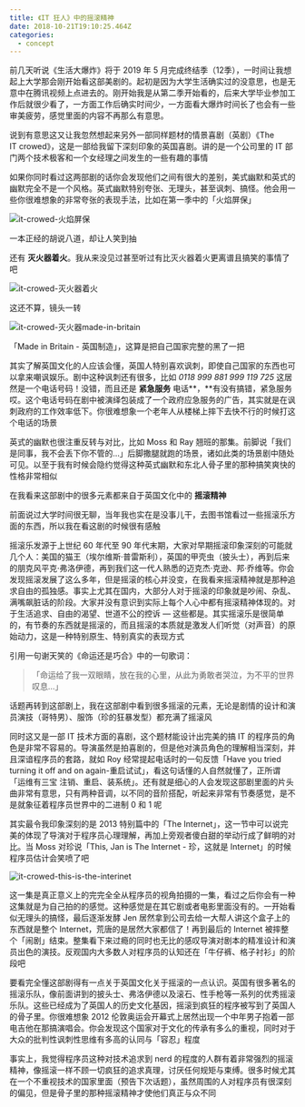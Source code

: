 ```yaml
---
title: 《IT 狂人》中的摇滚精神
date: 2018-10-21T19:10:25.464Z
categories:
  - concept
---
```


前几天听说《生活大爆炸》将于 2019 年 5 月完成终结季（12季），一时间让我想起上大学那会刚开始看这部美剧的。起初是因为大学生活确实过的没意思，也是无意中在腾讯视频上点进去的。刚开始我是从第二季开始看的，后来大学毕业参加工作后就很少看了，一方面工作后确实时间少，一方面看大爆炸时间长了也会有一些审美疲劳，感觉里面的内容不再那么有意思。

说到有意思这又让我忽然想起来另外一部同样题材的情景喜剧（英剧）《The IT crowed》，这是一部给我留下深刻印象的英国喜剧。讲的是一个公司里的 IT 部门两个技术极客和一个女经理之间发生的一些有趣的事情

如果你同时看过这两部剧的话你会发现他们之间有很大的差别，美式幽默和英式的幽默完全不是一个风格。英式幽默特别夸张、无理头，甚至讽刺、搞怪。他会用一些你很难想象的非常夸张的表现手法，比如在第一季中的「火焰屏保」

![it-crowed-火焰屏保](https://img10.360buyimg.com/devfe/jfs/t1/3755/16/10751/846454/5bcc3e51E9179c795/3e57d0b0706e52ab.png)

一本正经的胡说八道，却让人笑到抽

还有 **灭火器着火**。我从来没见过甚至听过有比灭火器着火更离谱且搞笑的事情了吧


![it-crowed-灭火器着火](https://img30.360buyimg.com/devfe/jfs/t1/3296/27/10678/875307/5bcc3eafEf75c2af6/a6fa72572495df69.png)

这还不算，镜头一转

![it-crowed-灭火器made-in-britain](https://img13.360buyimg.com/devfe/jfs/t1/9182/24/944/574450/5bcc3f27E12b1667d/fcb6c97d159f403d.png)

「Made in Britain - 英国制造」，这算是把自己国家完整的黑了一把

其实了解英国文化的人应该会懂，英国人特别喜欢讽刺，即使自己国家的东西也可以拿来嘲讽娱乐。剧中这种讽刺还有很多，比如 *0118 999 881 999 119 725* 这居然是一个电话号码！没错，而且还是 **紧急服务** 电话**，**有没有搞错，紧急服务哎。这个电话号码在剧中被演绎包装成了一个政府应急服务的广告，其实就是在讽刺政府的工作效率低下。你很难想象一个老年人从楼梯上摔下去快不行的时候打这个电话的场景

英式的幽默也很注重反转与对比，比如 Moss 和 Ray 翘班的那集。前脚说「我们是同事，我不会丢下你不管的…」后脚撒腿就跑的场景，诸如此类的场景剧中随处可见。以至于我有时候会隐约觉得这种英式幽默和东北人骨子里的那种搞笑爽快的性格非常相似

在我看来这部剧中的很多元素都来自于英国文化中的 **摇滚精神**

前面说过大学时间很无聊，当年我也实在是没事儿干，去图书馆看过一些摇滚乐方面的东西，所以我在看这剧的时候很有感触

摇滚乐发源于上世纪 60 年代至 90 年代末期，大家对早期摇滚印象深刻的可能就几个人：美国的猫王（埃尔维斯·普雷斯利），英国的甲壳虫（披头士），再到后来的朋克风平克·弗洛伊德，再到我们这一代人熟悉的迈克杰·克逊、邦·乔维等。你会发现摇滚发展了这么多年，但是摇滚的核心并没变，在我看来摇滚精神就是那种追求自由的孤独感。事实上尤其在国内，大部分人对于摇滚的印象就是吵闹、杂乱、满嘴飙脏话的阶段。大家并没有意识到实际上每个人心中都有摇滚精神体现的。对于生活追求、自由的渴望、世道不公的控诉 — 这些都是。其实摇滚乐是很简单的，有节奏的东西就是摇滚的，而且摇滚的本质就是激发人们听觉（对声音）的原始动力，这是一种特别原生、特别真实的表现方式

引用一句谢天笑的《命运还是巧合》中的一句歌词：

> 「命运给了我一双眼睛，放在我的心里，从此为勇敢者哭泣，为不平的世界叹息…」

话题再转到这部剧上，我在这部剧中看到很多摇滚的元素，无论是剧情的设计和演员演技（哥特男）、服饰（珍的狂暴发型）都充满了摇滚风

同时这又是一部 IT 技术方面的喜剧，这个题材能设计出完美的搞 IT 的程序员的角色是非常不容易的。导演虽然是拍喜剧的，但是他对演员角色的理解相当深刻，并且深谙程序员的套路，就如 Roy 经常提起电话时的一句反馈「Have you tried turning it off and on again-重启试试」，看这句话懂的人自然就懂了，正所谓「运维有三宝 注销、重启、装系统」。还有就是细心的人会发现这部剧里面的片头曲非常有意思，只有两种音调，以不同的音阶搭配，听起来非常有节奏感觉，是不是就象征着程序员世界中的二进制 0 和 1 呢

其实最令我印象深刻的是 2013 特别篇中的「The Internet」，这一节中可以说完美的体现了导演对于程序员心理理解，再加上旁观者傻白甜的举动行成了鲜明的对比。当 Moss 对珍说「This, Jan is The Internet - 珍，这就是 Internet」的时候程序员估计会笑喷了吧

![it-crowed-this-is-the-interinet](https://img30.360buyimg.com/devfe/jfs/t1/3872/18/10568/253979/5bcc3f95E69534c32/897afbf3f66a4e07.jpg)

这一集是真正意义上的完完全全从程序员的视角拍摄的一集，看过之后你会有一种这集就是为自己拍的的感觉。这种感觉是在其它剧或者电影里面没有的。一开始看似无理头的搞怪，最后逐渐发酵 Jen 居然拿到公司去给一大帮人讲这个盒子上的东西就是整个 Internet，荒唐的是居然大家都信了！再到最后的 Internet 被摔整个「闹剧」结束。整集看下来过瘾的同时也无比的感叹导演对剧本的精准设计和演员出色的演技。反观国内大多数人对程序员的认知还在「牛仔裤、格子衬衫」的阶段吧

要看完全懂这部剧得有一点关于英国文化关于摇滚的一点认识。英国有很多著名的摇滚乐队，像前面讲到的披头士、弗洛伊德以及滚石、性手枪等一系列的优秀摇滚乐队。这些已经成为了英国人的历史文化基因，摇滚到疯狂的程序被写到了英国人的骨子里。你很难想象 2012 伦敦奥运会开幕式上居然出现一个中年男子抱着一部电吉他在那搞演唱会。你会发现这个国家对于文化的传承有多么的重视，同时对于大众的批判性讽刺性思维有多高的认同与「容忍」程度

事实上，我觉得程序员这种对技术追求到 nerd 的程度的人群有着非常强烈的摇滚精神，像摇滚一样不顾一切疯狂的追求真理，讨厌任何规矩与束缚。很多时候尤其在一个不重视技术的国家里面（预告下次话题），虽然周围的人对程序员有很深刻的偏见，但是骨子里的那种摇滚精神才使他们真正与众不同
